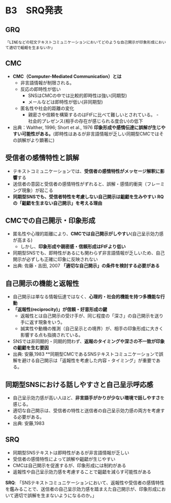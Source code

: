 # B3　SRQ発表 
## GRQ
```
「LINEなどの短文テキストコミュニケーションにおいてどのような自己開示が印象形成において適切で齟齬を生まないか」
```

## CMC
- **CMC（Computer-Mediated Communication）とは**
  - 非言語情報が制限される。
  - 反応の即時性が低い
    - SNSはCMCの中では比較的即時性は強い(同期型)
    - メールなどは即時性が低い(非同期型)
  - 匿名性や社会的距離の変化
    - 親密さや信頼を構築するのはFtFに比べて難しいとされている。
  -　社会的プレゼンス(相手の存在が感じられる度合い)の低下
- 出典：Walther, 1996; Short et al., 1976
**印象形成や感情伝達に誤解が生じやすい可能性がある。**(即時性はあるが非言語情報が乏しい同期型CMCではその誤解がより顕著に)

## 受信者の感情特性と誤解
- テキストコミュニケーションでは、**受信者の感情特性がメッセージ解釈に影響**する
- 送信者の意図と受信者の感情特性がずれると、誤解・感情的衝突（フレーミング現象）が起こる
- **同期型SNSでも、受信者特性を考慮しない自己開示は齟齬を生みやすい**
**RQの「齟齬を生まない自己開示」を考える理由**

## CMCでの自己開示・印象形成
- 匿名性や心理的距離により、**CMCでは自己開示がしやすい**(自己呈示効力感が高まる)
  - しかし、**印象形成や親密感・信頼形成はFtFより低い**
- 同期型SNSでも、即時性があるにも関わらず非言語情報が乏しいため、自己開示が必ずしも正確に印象に反映されない
- 出典: 佐藤・吉田, 2007
**「適切な自己開示」の条件を検討する必要がある**

## 自己開示の機能と返報性
- 自己開示は単なる情報伝達ではなく、**心理的・社会的機能を持つ多機能な行動**
- **「返報性(reciprocity)」が信頼・好意形成の鍵**
  - 返報性とは自己開示の受け手が、同じ程度の「深さ」の自己開示を送り手に返す現象をいう。
  - 誠実性や動機の推測（自己呈示との境界）が、相手の印象形成に大きく影響する点も指摘されている。
- SNSでは非同期的・同期的問わず、**返報のタイミングや深さの不一致が印象の齟齬を生む要因**
- 出典: 安藤,1983
**同期型CMCであるSNSテキストコミュニケーションで誤解を避ける自己開示は「返報性を考慮した内容・タイミング」が重要である。

## 同期型SNSにおける話しやすさと自己呈示呼応感
- 自己呈示効力感が高い人ほど、**非言語手がかりが少ない環境で話しやすさ**を感じる。
- 適切な自己開示は、受信者の特性と送信者の自己呈示効力感の両方を考慮する必要がある。
- 出典: 安藤,1983

## SRQ
- 同期型SNSテキストは即時性があるが非言語情報が乏しい
- 受信者の感情特性によって誤解や齟齬が生じやすい
- CMCは自己開示を促進するが、印象形成には制約がある
- 返報性や自己呈示効力感を考慮することで齟齬を減らす可能性がある

**SRQ**: 「SNSテキストコミュニケーションにおいて、返報性や受信者の感情特性を鑑みることで、送信者の自己呈示効力感を踏まえた自己開示が、印象形成において適切で誤解を生まないようになるのか。」
